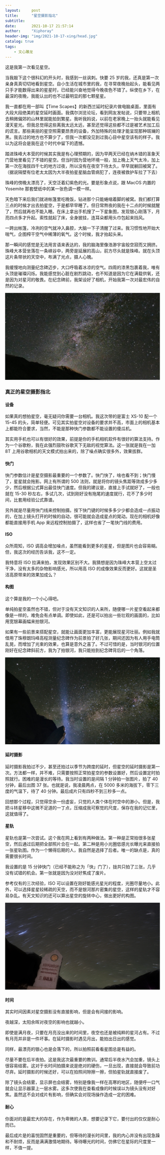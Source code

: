 ```yaml
---
layout:     post
title:      "星空摄影指北"
subtitle:   
date:       2021-10-17 21:57:14
author:     "Xiphoray"
header-img: "img/2021-10-17-xing/head.jpg"
catalog: true
tags:     
    - 文心雕龙
---
```




这是我第一次看见星空。

当我敲下这个很科幻的开头时，我感到一丝讽刺。快要 25 岁的我，还真是第一次亲身真真切切地看到星空。自小生活在城市里的我，在寻常夜晚抬起头，能看见两只手才能数得出来的星星时，已经能兴奋地觉得今晚夜色不错了。纵使在乡下，在最深的夜晚，我能认出的也不过最明显的那七颗星星。

我一直都在用一部叫【Time Scapes】的新西兰延时纪录片做电脑桌面，里面有大段大段绝美的星空延时画面。我偶尔浏览论坛，看到网友发帖说，只要带上相机去稍微偏郊的山林里就能拍到繁星。我听我妈说，以前在老家晚上一抬头就能看见漫天星光。但我总觉得这些离我太远太远，甚至还觉得这些都不过是被艺术加工后的谎言。那些美丽的星空照需要昂贵的设备，外加特殊的处理才能呈现那种斑斓的黑。我去过的地方也不算少了，但我一次都没见到过我心目中星空该有的样子。我以为这将会是我在这个时代中留下的遗憾。

踏进珠峰大本营的时候其实我是有心理预期的，因为早两天已经在纳木错的圣象天门营地里看见了不错的星空。但当时因为营地环境一般，加上晚上天气太冷，加上第一次在海拔四千七的地方过夜，所以没有在夜空下待太久，早早就躺回被窝了。（据说隔壁有位老太太因为大半夜拍星星脑血管病犯了，连夜被救护车拉了下去）

珠峰的傍晚太漂亮了，天空泛着幻紫色的光。要是形象点说，跟 MacOS 内置的 Yosemite 那套壁纸中的某一张色调一模一样。

天色暗下来后我们就进帐篷里吃晚饭，钻进那个只能蜷缩着脚的被窝。我们都打算三点的时候才出去拍星空，于是都早早睡了。但日常熬夜的我在十二点的时候就醒了，然后就再也不能入睡。在床上拿出手机搜了一下星象图，发现银心刚落下，月亮四点多才升起。索性就起了床，全身披挂，连耳朵都用头巾包起来挡风。

一跨出帐篷，冷冽的空气就冲入鼻腔，大脑一下子清醒了过来。我习惯性地开始大喘气，企图榨干空气中稀薄的氧气。这个时候，我才抬起头来。

那一瞬间的感觉是无法用言语来表达的，我的脑海里像浩渺宇宙般空寂而又拥挤。珠峰大本营坐落在一条峡谷中，两旁是延展的高山，前方尽头就是珠峰。就在头顶这片条带状的天空中，布满了光点，摄人心魄。

我缓慢地向测量纪念碑迈步，大口呼吸着冰凉的空气。四周的漆黑包裹着我，唯有头顶是璀璨闪烁。我能感觉到心脏在剧烈跳动，也不知道是因为它在满载供氧，还是因为对星河的敬畏。在纪念碑前，我架设好了相机，开始我第一次对最宏伟的自然的记录。

![星河](/img/2021-10-17-xing/1.jpg "星河")

### 真正的星空摄影指北

#### 设备

如果真的想拍星空，毫无疑问你需要一台相机。我这次带的是富士 XS-10 配一个 15-45 的头，简单轻便。可见其实拍星空对设备的要求并不高，市面上的相机基本上都能符合要求，当然，不能是那种快门参数都不能设置的傻瓜机。

其实用手机也可以有很好的效果，前提是你的手机相机软件有很好的算法支持。作为一个谷歌粉，我在此强烈鼓吹谷歌天下无敌的视觉算法。这一张就是我在一加 8T 上用谷歌相机的天文模式拍出来的，除了噪点确实很多外，效果拔群。

#### 快门

快门参数估计是星空摄影最重要的一个参数了。快门快了，啥也看不到；快门慢了，星星就会拖影。网上有所谓的 500 法则，就是将你的镜头焦距等效成多少多少，然后根据公式算出最佳快门速度。但我的建议是，直接上手试就好了，一般也就在 15-30 秒左右，多试几次，试到刚好没有拖尾的速度就行，花不了多少时间，比套用经验公式靠谱。

另外就是尽量用快门线来控制拍摄。按下快门键的时候多多少少都会造成一点振动的，在加上镜头打开的时候的自动，很可能就会造成星点的晃动。现在的相机好像都能直接用手机 App 来远程控制拍摄了，这样也省了一笔快门线的费用。

#### ISO

众所周知，ISO 调高会增加噪点，虽然能看到更多的星星，但是图片也会容易糊。但，我这次的经历告诉我，这不一定。

我特意将 ISO 拉满来拍，发现效果区别不大。我猜想是因为珠峰大本营上空太过干净，没有太多的杂物影响感光，所以用高 ISO 的成像效果反而更好。这就是圣洁高原带来的效果加成么？

#### 构图

这个算是我的一个小心得吧。

单纯拍星空虽然也不错，但对于没有天文知识的人来所，随便哪一片星空看起来都像是一样的，难免会有点单调。即使如此，还是可以拍出一些壮观的画面的，比如用宽银幕画幅来拍银河。

如果有一些前景来搭配星空，就能让画面更加丰富，更能展现星河壮丽。例如我就借用了珠穆朗玛峰高程测量纪念碑作为前景拍了好几张，期间还因为有人用手电筒乱晃，而增加了光束的效果，也算是意外之喜了。不过可惜的是，当时银河的位置刚好在纪念碑斜前方，我为了拍银河，我只能拍到纪念碑背后的一个角落。

![璀璨](/img/2021-10-17-xing/3.jpg "璀璨")

#### 延时摄影

延时摄影我拍过不少，甚至还拍过以季节为跨度的延时，但星空的延时摄影是第一次。方法都一样，并不难，只需要按照正常拍星空的参数设置好，然后设置定时拍照就行。困难的是漫长的等待。我当时设置的是间隔 1 分钟拍一张图片，拍了 40 分钟，最后出图 37 张。也就是说，我凌晨两点，在 5000 多米的海拔下，零下三度的气温下，待了 40 分钟。最后成片只有四秒不到三秒多一点。

回想那个过程，只觉得空余一份虚妄，只觉的人类个体在时空中的渺小。但是，我把斗转星移中这微不足道的一丁点，压缩成我可察觉的尺度，保存在我的记忆里，这就值得了。

#### 星轨

星轨也是第一次尝试。这个我在网上看到有两种做法。第一种是正常拍很多张星空，然后通过后期把全部照片合在一起。第二种是用小光圈低感光长曝光来直接拍一张星轨图。作为一个懒得后期的人，我自然是选择了后者。唯一的缺点是，真的需要很长时间。

我设置的是 15 分钟快门（已经不能称之为「快」门了），拢共只拍了三张，几乎没有试错的机会。第一张就是因为没对好焦成了废片。

参考仅有的三次经验，ISO 可以设置在刚好能感光星光的程度，光圈尽量地小。此外，可以选择星星较稀疏的天空，而不是银河那片密集的星空，这样的星轨才不容易杂乱。有天文知识的还可以算出星空的旋转中心，做出更好的构图。

![星轨](/img/2021-10-17-xing/2.jpg "星轨")

#### 时间

其实时间因素对星空摄影没有直接影响，但是会有间接的影响。

夜越深，太阳余晖对夜空的影响也就越小。

即使是满月夜，只要在月亮没出来的时间里，夜空也还是被纯粹的星河占有。不过有月亮并非是一件坏事。在延时摄影时遇见月出，能拍出日出的感觉。

同样，最漂亮的银心也是会落下的，所以拍照前看看星图总是有益的。

尽量不要在后半夜拍。这是我这次最重要的教训。通常后半夜水汽会加重，镜头上很容易结雾。这对于长时间拍摄来说是绝对的硬伤，一旦出现，直接就会导致前功尽弃。延时摄影的时候还好，可以在拍照间隙擦一擦，但拍星轨就直接废了。

除了镜头会结雾，显示屏也会结雾，特别是像我一样在高寒的地区，随便呼一口气就会让显示器蒙上一层水雾。这多次使我在查看成像的时候误以为镜头没有对好焦。虽然这不会对成片有影响，但确实会对现场操作造成一定的困难。

#### 耐心

你面对的是最宏大的存在，作为卑微的人类，想要记录下它，要付出的仅仅是耐心而已。

最后成片是的喜悦固然是重要的，但等待的漫长时间里，我的内心并没有出现急躁和不耐烦，反而是满满激情地期待。等待曝光的时间，仿佛它在星际的尺度里一样，不值一提。


